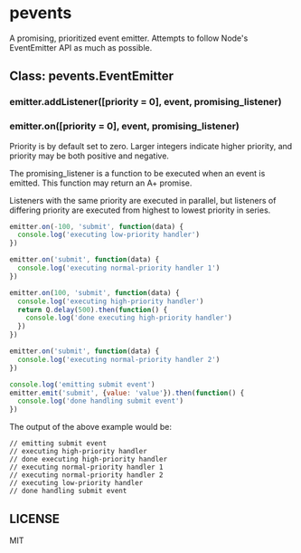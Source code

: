pevents
=======

A promising, prioritized event emitter. Attempts to follow Node's EventEmitter API as much as possible.


## Class: pevents.EventEmitter

### emitter.addListener([priority = 0], event, promising_listener)
### emitter.on([priority = 0], event, promising_listener)

Priority is by default set to zero. Larger integers indicate higher priority, and priority may be both positive and negative.

The promising_listener is a function to be executed when an event is emitted. This function may return an A+ promise.

Listeners with the same priority are executed in parallel, but listeners of differing priority are executed from highest to lowest priority in series.

```javascript
emitter.on(-100, 'submit', function(data) {
  console.log('executing low-priority handler')
})

emitter.on('submit', function(data) {
  console.log('executing normal-priority handler 1')
})

emitter.on(100, 'submit', function(data) {
  console.log('executing high-priority handler')
  return Q.delay(500).then(function() {
    console.log('done executing high-priority handler')
  })
})

emitter.on('submit', function(data) {
  console.log('executing normal-priority handler 2')
})

console.log('emitting submit event')
emitter.emit('submit', {value: 'value'}).then(function() {
  console.log('done handling submit event')
})
```

The output of the above example would be:

```
// emitting submit event
// executing high-priority handler
// done executing high-priority handler
// executing normal-priority handler 1
// executing normal-priority handler 2
// executing low-priority handler
// done handling submit event
```

## LICENSE

MIT
